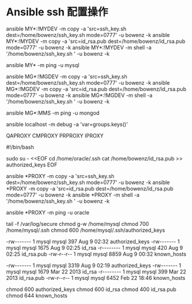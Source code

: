 # Ansible ssh 配置操作
ansible MY*:\!MYDEV -m copy -a 'src=ssh_key.sh dest=/home/bowenz/ssh_key.sh mode=0777' -u bowenz -k
ansible MY*:\!MYDEV -m copy -a 'src=id_rsa.pub dest=/home/bowenz/id_rsa.pub mode=0777' -u bowenz -k
ansible MY*:\!MYDEV -m shell -a '/home/bowenz/ssh_key.sh ' -u bowenz -k

ansible MY* -m ping -u mysql


ansible MG*:\!MGDEV -m copy -a 'src=ssh_key.sh dest=/home/bowenz/ssh_key.sh mode=0777' -u bowenz -k
ansible MG*:\!MGDEV -m copy -a 'src=id_rsa.pub dest=/home/bowenz/id_rsa.pub mode=0777' -u bowenz -k
ansible MG*:\!MGDEV -m shell -a '/home/bowenz/ssh_key.sh ' -u bowenz -k


ansible MG*:MMS -m ping -u mongod

ansible localhost -m debug -a 'var=groups.keys()'

QAPROXY
CMPROXY
PRPROXY
IPROXY

#!/bin/bash

sudo su - <<EOF
 cd /home/oracle/.ssh
 cat /home/bowenz/id_rsa.pub >> authorized_keys
EOF


ansible *PROXY -m copy -a 'src=ssh_key.sh dest=/home/bowenz/ssh_key.sh mode=0777' -u bowenz -k
ansible *PROXY -m copy -a 'src=id_rsa.pub dest=/home/bowenz/id_rsa.pub mode=0777' -u bowenz -k
ansible *PROXY -m shell -a '/home/bowenz/ssh_key.sh ' -u bowenz -k

ansible *PROXY -m ping -u oracle


tail -f /var/log/secure
chmod g-w /home/mysql
chmod 700 /home/mysql/.ssh
chmod 600 /home/mysql/.ssh/authorized_keys


-rw------- 1 mysql mysql  397 Aug  9 02:32 authorized_keys
-rw------- 1 mysql mysql 1675 Aug  9 02:25 id_rsa
-r-------- 1 mysql mysql  420 Aug  9 02:25 id_rsa.pub
-rw-r--r-- 1 mysql mysql 8859 Aug  9 00:32 known_hosts

-rw------- 1 mysql mysql 3319 Aug  9 02:19 authorized_keys
-rw------- 1 mysql mysql 1679 Mar 22  2013 id_rsa
-r-------- 1 mysql mysql  399 Mar 22  2013 id_rsa.pub
-rw-r--r-- 1 mysql mysql 6452 Feb 22 18:46 known_hosts


chmod 600 authorized_keys
chmod 600 id_rsa
chmod 400 id_rsa.pub
chmod 644 known_hosts
